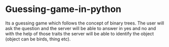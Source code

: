 # Guessing-game-in-python
Its a guessing game which follows the concept of binary trees. 
The user will ask the question and the server will be able to answer in yes and no and with the help of those traits the server will be able to identify the object (object can be birds, thing etc).  
